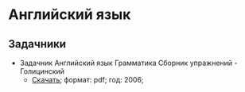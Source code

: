 # Английский язык

## Задачники

- Задачник Английский язык Грамматика Сборник упражнений - Голицинский
  - [Скачать](<Задачник Английский-язык-Грамматика-Сборник-упражнений (2006) Голицинский.pdf>); формат: pdf; год: 2006;